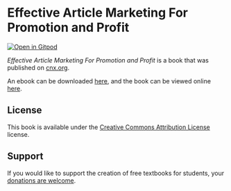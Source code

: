 # Effective Article Marketing For Promotion and Profit

[![Open in Gitpod](https://gitpod.io/button/open-in-gitpod.svg)](https://gitpod.io/from-referrer/)

_Effective Article Marketing For Promotion and Profit_ is a book that was published on [cnx.org](https://cnx.org/).

An ebook can be downloaded [here](https://github.com/cnx-user-books/cnxbook-effective-article-marketing-for-promotion-and-profit/releases/latest), and the book can be viewed online [here](https://github.com/cnx-user-books/cnxbook-effective-article-marketing-for-promotion-and-profit/releases/latest).

## License
This book is available under the [Creative Commons Attribution License](./LICENSE) license.

## Support
If you would like to support the creation of free textbooks for students, your [donations are welcome](https://riceconnect.rice.edu/donation/support-openstax-banner).
